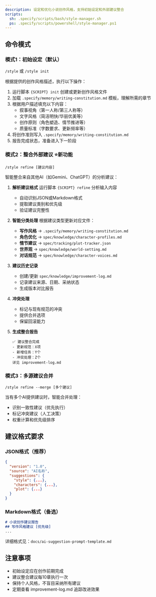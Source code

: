 ```yaml
---
description: 设定和优化小说创作风格，支持初始设定和外部建议整合
scripts:
  sh: .specify/scripts/bash/style-manager.sh
  ps: .specify/scripts/powershell/style-manager.ps1
---
```


## 命令模式

### 模式1：初始设定（默认）
`/style` 或 `/style init`

根据提供的创作风格描述，执行以下操作：

1. 运行脚本 `{SCRIPT} init` 创建或更新创作风格文件
2. 加载 `.specify/memory/writing-constitution.md` 模板，理解所需的章节
3. 根据用户描述填充以下内容：
   - 叙事视角（第一人称/第三人称等）
   - 文字风格（简洁明快/华丽优美等）
   - 创作原则（角色塑造、情节推进等）
   - 质量标准（字数要求、更新频率等）
4. 将创作准则写入 `.specify/memory/writing-constitution.md`
5. 报告完成状态，准备进入下一阶段

### 模式2：整合外部建议 ⭐新功能
`/style refine [建议内容]`

智能整合来自其他AI（如Gemini、ChatGPT）的分析建议：

1. **解析建议格式**
   运行脚本 `{SCRIPT} refine` 分析输入内容
   - 自动识别JSON或Markdown格式
   - 提取建议类别和优先级
   - 验证建议完整性

2. **智能分类处理**
   根据建议类型更新对应文件：
   - **写作风格** → `.specify/memory/writing-constitution.md`
   - **角色优化** → `spec/knowledge/character-profiles.md`
   - **情节建议** → `spec/tracking/plot-tracker.json`
   - **世界观** → `spec/knowledge/world-setting.md`
   - **对话规范** → `spec/knowledge/character-voices.md`

3. **建议历史记录**
   - 创建/更新 `spec/knowledge/improvement-log.md`
   - 记录建议来源、日期、采纳状态
   - 生成版本对比报告

4. **冲突处理**
   - 标记与现有规范的冲突
   - 提供合并选项
   - 保留回滚能力

5. **生成整合报告**
   ```
   ✅ 建议整合完成
   - 更新规范：X项
   - 新增任务：Y个
   - 冲突处理：Z个
   详见 improvement-log.md
   ```

### 模式3：多源建议合并
`/style refine --merge [多个建议]`

当有多个AI提供建议时，智能合并处理：
- 识别一致性建议（优先执行）
- 标记冲突建议（人工决策）
- 权重计算和优先级排序

## 建议格式要求

### JSON格式（推荐）
```json
{
  "version": "1.0",
  "source": "AI名称",
  "suggestions": {
    "style": {...},
    "characters": {...},
    "plot": {...}
  }
}
```

### Markdown格式（备选）
```markdown
# 小说创作建议报告
## 写作风格建议 [优先级]
...
```

详细格式见：`docs/ai-suggestion-prompt-template.md`

## 注意事项
- 初始设定应在创作前期完成
- 建议整合建议每10章执行一次
- 保持个人风格，不盲目采纳所有建议
- 定期查看 improvement-log.md 追踪改进效果